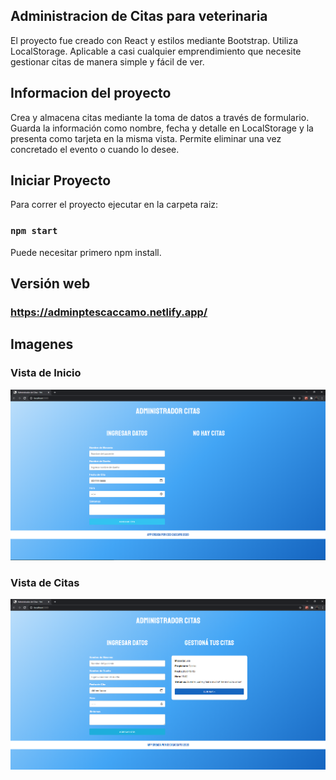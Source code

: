 ## Administracion de Citas para veterinaria
El proyecto fue creado con React y estilos mediante Bootstrap. Utiliza LocalStorage.
Aplicable a casi cualquier emprendimiento que necesite gestionar citas de manera simple y fácil de ver.

## Informacion del proyecto
Crea y almacena citas mediante la toma de datos a través de formulario.
Guarda la información como nombre, fecha y detalle en LocalStorage y la presenta como tarjeta en la misma vista.
Permite eliminar una vez concretado el evento o cuando lo desee.

## Iniciar Proyecto
Para correr el proyecto ejecutar en la carpeta raiz:
### `npm start`
Puede necesitar primero npm install.


## Versión web

### https://adminptescaccamo.netlify.app/

## Imagenes

### Vista de Inicio
![Alt text](./asset/Portada.png?raw=true "Portada")

### Vista de Citas
![Alt text](./asset/Citas.png?raw=true "Citas")



